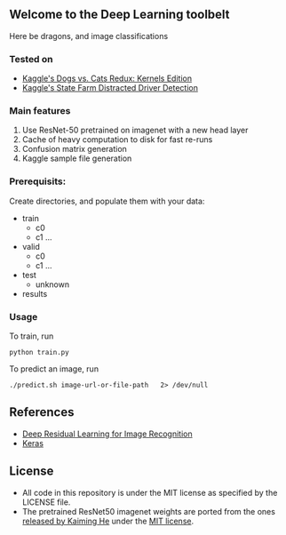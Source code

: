 ## Welcome to the Deep Learning toolbelt

Here be dragons, and image classifications

### Tested on

- [Kaggle's Dogs vs. Cats Redux: Kernels Edition](https://www.kaggle.com/c/dogs-vs-cats-redux-kernels-edition)
- [Kaggle's State Farm Distracted Driver Detection](https://www.kaggle.com/c/state-farm-distracted-driver-detection)

### Main features
1. Use ResNet-50 pretrained on imagenet with a new head layer
2. Cache of heavy computation to disk for fast re-runs
3. Confusion matrix generation
4. Kaggle sample file generation

### Prerequisits:

Create directories, and populate them with your data:
- train
	- c0
    - c1
    ...
- valid
	- c0
    - c1
    ...
- test
	- unknown
- results

### Usage

To train, run 

    python train.py
    
To predict an image, run 

    ./predict.sh image-url-or-file-path   2> /dev/null



## References

- [Deep Residual Learning for Image Recognition](https://arxiv.org/abs/1512.03385)
- [Keras](https://keras.io/getting-started/faq/#how-should-i-cite-keras)

## License

- All code in this repository is under the MIT license as specified by the LICENSE file.
- The pretrained ResNet50 imagenet weights are ported from the ones [released by Kaiming He](https://github.com/KaimingHe/deep-residual-networks) under the [MIT license](https://github.com/KaimingHe/deep-residual-networks/blob/master/LICENSE).
